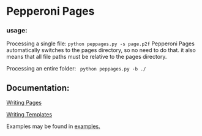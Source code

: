# Pepperoni Pages

### usage:

Processing a single file: ```python peppages.py -s page.p2f```
Pepperoni Pages automatically switches to the pages directory, so no need to do that.
it also means that all file paths must be relative to the pages directory.

Processing an entire folder: ``` python peppages.py -b ./```

## Documentation:

[Writing Pages](docs/p2f.md)

[Writing Templates](docs/templates.md)



Examples may be found in [examples.](examples)
